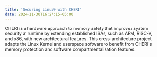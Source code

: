 ```yaml
---
title: 'Securing Linux® with CHERI'
date: 2024-11-30T16:27:15-05:00
---
```


CHERI is a hardware approach to memory safety that improves system security at runtime by extending established ISAs, such as ARM, RISC-V, and x86, with new architectural features. This cross-architecture project adapts the Linux Kernel and userspace software to benefit from CHERI's memory protection and software compartmentalization features.
